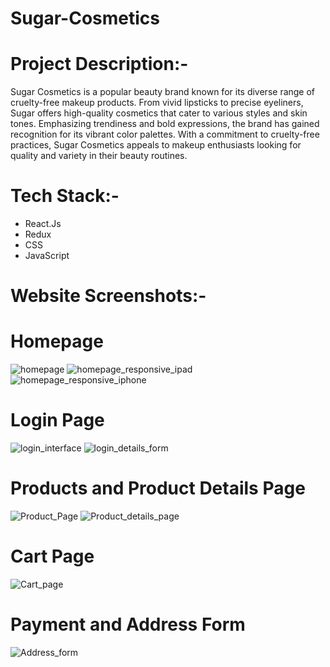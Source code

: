 # Sugar-Cosmetics

# Project Description:-
Sugar Cosmetics is a popular beauty brand known for its diverse range of cruelty-free makeup products. From vivid lipsticks to precise eyeliners, Sugar offers high-quality cosmetics that cater to various styles and skin tones. Emphasizing trendiness and bold expressions, the brand has gained recognition for its vibrant color palettes. With a commitment to cruelty-free practices, Sugar Cosmetics appeals to makeup enthusiasts looking for quality and variety in their beauty routines.

# Tech Stack:-

- React.Js
- Redux
- CSS
- JavaScript

# Website Screenshots:-

# Homepage
![homepage](https://github.com/navtejnt1/cosmetics-eshop/assets/142526317/6cb76fd3-37b5-43ca-911d-915f3c9563ae)
![homepage_responsive_ipad](https://github.com/navtejnt1/cosmetics-eshop/assets/142526317/7e4f9dc2-99d9-4593-b170-eacb1d134785)
![homepage_responsive_iphone](https://github.com/navtejnt1/cosmetics-eshop/assets/142526317/b8082395-d4a4-409c-bb0e-d93649e24e4e)

# Login Page
![login_interface](https://github.com/navtejnt1/cosmetics-eshop/assets/142526317/590c7176-05d5-4e6a-b78f-3732801a7b66)
![login_details_form](https://github.com/navtejnt1/cosmetics-eshop/assets/142526317/e4827919-aada-448a-86df-e4525ba7b327)

# Products and Product Details Page
![Product_Page](https://github.com/navtejnt1/cosmetics-eshop/assets/142526317/705cfdde-5856-4cc7-b60d-0e686c8e79d0)
![Product_details_page](https://github.com/navtejnt1/cosmetics-eshop/assets/142526317/bae7c462-40aa-413c-a969-a99209a52d81)

# Cart Page
![Cart_page](https://github.com/navtejnt1/cosmetics-eshop/assets/142526317/fbdeb1c5-8eb1-42c8-9d13-236b66d72908)

# Payment and Address Form
![Address_form](https://github.com/navtejnt1/cosmetics-eshop/assets/142526317/a0b6de08-a84d-4633-807f-49643ec56a3f)
